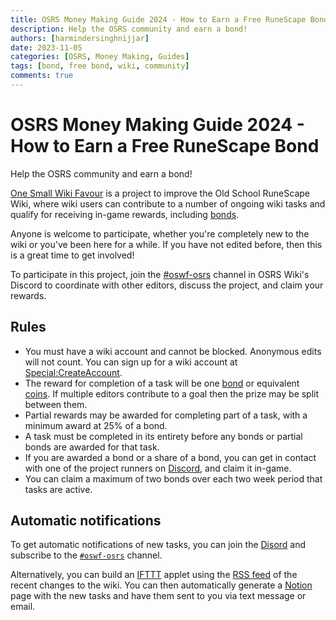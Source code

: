 ```yaml
---
title: OSRS Money Making Guide 2024 - How to Earn a Free RuneScape Bond
description: Help the OSRS community and earn a bond!
authors: [harmindersinghnijjar]
date: 2023-11-05
categories: [OSRS, Money Making, Guides]
tags: [bond, free bond, wiki, community]
comments: true
---
```


# OSRS Money Making Guide 2024 - How to Earn a Free RuneScape Bond

Help the OSRS community and earn a bond!

<a href="https://oldschool.runescape.wiki/w/RuneScape:One_Small_Wiki_Favour" target = "_blank" rel = "noopener noreferrer">One Small Wiki Favour</a> is a project to improve the Old School RuneScape Wiki, where wiki users can contribute to a number of ongoing wiki tasks and qualify for receiving in-game rewards, including <a href="https://oldschool.runescape.wiki/w/Old_school_bond" target = "_blank" rel = "noopener noreferrer">bonds</a>.

Anyone is welcome to participate, whether you're completely new to the wiki or you've been here for a while. If you have not edited before, then this is a great time to get involved!

To participate in this project, join the <a href="https://discord.gg/79D57sU8Ky" target = "_blank" rel = "noopener noreferrer">#oswf-osrs</a> channel in OSRS Wiki's Discord to coordinate with other editors, discuss the project, and claim your rewards.

## Rules

- You must have a wiki account and cannot be blocked. Anonymous edits will not count. You can sign up for a wiki account at <a href="https://oldschool.runescape.wiki/w/Special:CreateAccount" target = "_blank" rel = "noopener noreferrer">Special:CreateAccount</a>. 
- The reward for completion of a task will be one <a href="https://oldschool.runescape.wiki/w/Bond 'Bond'" target = "_blank" rel = "noopener noreferrer">bond</a> or equivalent [coins](https://oldschool.runescape.wiki/w/Coins 'Coins'). If multiple editors contribute to a goal then the prize may be split between them.
- Partial rewards may be awarded for completing part of a task, with a minimum award at 25% of a bond.
- A task must be completed in its entirety before any bonds or partial bonds are awarded for that task.
- If you are awarded a bond or a share of a bond, you can get in contact with one of the project runners on <a href="https://discord.gg/79D57sU8Ky" target = "_blank" rel = "noopener noreferrer">Discord</a>, and claim it in-game.
- You can claim a maximum of two bonds over each two week period that tasks are active.

## Automatic notifications

To get automatic notifications of new tasks, you can join the <a href="https://discord.gg/79D57sU8Ky" target = "_blank" rel = "noopener noreferrer"> Disord</a> and subscribe to the [`#oswf-osrs`](https://discord.gg/79D57sU8Ky) channel.

Alternatively, you can build an <a href="https://ifttt.com/" target = "_blank" rel = "noopener noreferrer">IFTTT</a> applet using the <a href="https://oldschool.runescape.wiki/w/Special:RecentChanges?hidebots=1&hidecategorization=1&hideWikibase=1&days=14&limit=50&feed=rss" target = "_blank" rel = "noopener noreferrer">RSS feed</a> of the recent changes to the wiki. You can then automatically generate a <a href="https://www.notion.so/" target = "_blank" rel = "noopener noreferrer">Notion</a> page with the new tasks and have them sent to you via text message or email.
